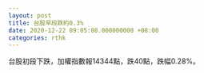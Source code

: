 ```yaml
---
layout: post
title: 台股早段跌約0.3%
date: 2020-12-22 09:05:08.000000000 +08:00
categories: rthk
---
```


台股初段下跌，加權指數報14344點，跌40點，跌幅0.28%。
